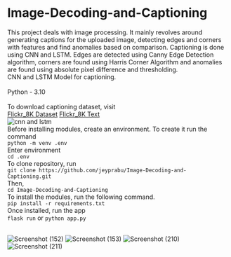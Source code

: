 # Image-Decoding-and-Captioning
This project deals with image processing. It mainly revolves around generating captions for the uploaded image, detecting edges and corners with features and find anomalies based on comparison. Captioning is done using CNN and LSTM. Edges are detected using Canny Edge Detection algorithm, corners are found using Harris Corner Algorithm and anomalies are found using absolute pixel difference and thresholding.<br>
CNN and LSTM Model for captioning.<br><br>
Python - 3.10<br><br>
To download captioning dataset, visit<br>
<a href="https://github.com/jbrownlee/Datasets/releases/download/Flickr8k/Flickr8k_Dataset.zip">Flickr_8K Dataset</a>
<a href="https://github.com/jbrownlee/Datasets/releases/download/Flickr8k/Flickr8k_text.zip">Flickr_8K Text</a><br>
![cnn and lstm](https://github.com/jeyprabu/Image-Decoding-and-Captioning/assets/135853635/07e52e50-2b2d-4688-8ca9-ce75afdc136b)
<br>
Before installing modules, create an environment. To create it run the command<br>
```python -m venv .env```<br>
Enter environment<br>
```cd .env```<br>
To clone repository, run<br>
```git clone https://github.com/jeyprabu/Image-Decoding-and-Captioning.git```<br>
Then, <br>
```cd Image-Decoding-and-Captioning```<br>
To install the modules, run the following command.<br>
```pip install -r requirements.txt```<br>
Once installed, run the app<br>
```flask run``` or ```python app.py```
<br><br>


![Screenshot (152)](https://github.com/jeyprabu/Image-Decoding-and-Captioning/assets/135853635/27f5de09-7629-41ee-8833-22a3767b9a88)
![Screenshot (153)](https://github.com/jeyprabu/Image-Decoding-and-Captioning/assets/135853635/d0931379-47f8-49a9-9b88-c80cad94f873)
![Screenshot (210)](https://github.com/jeyprabu/Image-Decoding-and-Captioning/assets/135853635/d79ee1fb-712b-4c4e-bf8b-ca9b4d06026d)
![Screenshot (211)](https://github.com/jeyprabu/Image-Decoding-and-Captioning/assets/135853635/77e21e6d-ab65-4ecf-b1c0-6d68706eb64c)


